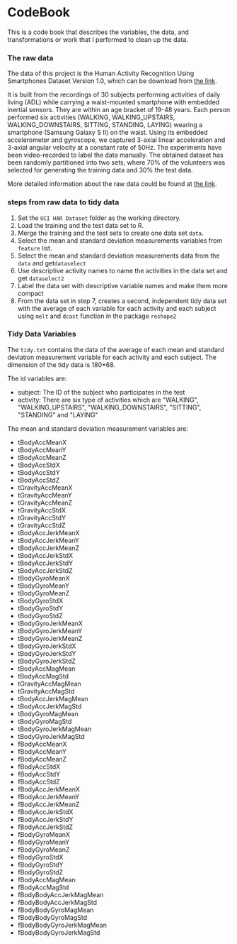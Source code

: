 # CodeBook 
This is a code book that describes the variables, the data, and transformations or work that I performed to clean up the data.

### The raw data
The data of this project is the Human Activity Recognition Using Smartphones Dataset Version 1.0, which can be download from [the link](https://d396qusza40orc.cloudfront.net/getdata%2Fprojectfiles%2FUCI%20HAR%20Dataset.zip).

It is built from the recordings of 30 subjects performing activities of daily living (ADL) while carrying a waist-mounted smartphone with embedded inertial sensors. They are within an age bracket of 19-48 years. Each person performed six activities (WALKING, WALKING_UPSTAIRS, WALKING_DOWNSTAIRS, SITTING, STANDING, LAYING) wearing a smartphone (Samsung Galaxy S II) on the waist. Using its embedded accelerometer and gyroscope, we captured 3-axial linear acceleration and 3-axial angular velocity at a constant rate of 50Hz. The experiments have been video-recorded to label the data manually. The obtained dataset has been randomly partitioned into two sets, where 70% of the volunteers was selected for generating the training data and 30% the test data.

More detailed information about the raw data could be found at [the link](http://archive.ics.uci.edu/ml/datasets/Human+Activity+Recognition+Using+Smartphones).  

### steps from raw data to tidy data
1. Set the `UCI HAR Dataset` folder as the working directory. 
2. Load the training and the test data set to R.
3. Merge the training and the test sets to create one data set `data`.
4. Select the mean and standard deviation measurements variables from `feature` list.
5. Select the mean and standard deviation measurements data from the `data` and get`dataselect` 
6. Use descriptive activity names to name the activities in the data set and get `dataselect2`
7. Label the data set with descriptive variable names and make them more compact
8. From the data set in step 7, creates a second, independent tidy data set with the average of each variable for each activity and each subject using `melt` and `dcast` function in the package `reshape2`

### Tidy Data Variables
The `tidy.txt` contains the data of the average of each mean and standard deviation measurement variable for each activity and each subject. The dimension of the tidy data is 180*68.

The id variables are:  

* subject: The ID of the subject who participates in the test
* activity: There are six type of activities which are "WALKING", "WALKING_UPSTAIRS", "WALKING_DOWNSTAIRS", "SITTING", "STANDING" and "LAYING"

The mean and standard deviation measurement variables are:

* tBodyAccMeanX
* tBodyAccMeanY
* tBodyAccMeanZ          
* tBodyAccStdX            
* tBodyAccStdY             
* tBodyAccStdZ           
* tGravityAccMeanX         
* tGravityAccMeanY         
* tGravityAccMeanZ        
* tGravityAccStdX         
* tGravityAccStdY         
* tGravityAccStdZ        
* tBodyAccJerkMeanX       
* tBodyAccJerkMeanY        
* tBodyAccJerkMeanZ       
* tBodyAccJerkStdX        
* tBodyAccJerkStdY        
* tBodyAccJerkStdZ        
* tBodyGyroMeanX           
* tBodyGyroMeanY           
* tBodyGyroMeanZ          
* tBodyGyroStdX            
* tBodyGyroStdY            
* tBodyGyroStdZ           
* tBodyGyroJerkMeanX       
* tBodyGyroJerkMeanY       
* tBodyGyroJerkMeanZ      
* tBodyGyroJerkStdX        
* tBodyGyroJerkStdY        
* tBodyGyroJerkStdZ       
* tBodyAccMagMean          
* tBodyAccMagStd           
* tGravityAccMagMean      
* tGravityAccMagStd       
* tBodyAccJerkMagMean      
* tBodyAccJerkMagStd      
* tBodyGyroMagMean         
* tBodyGyroMagStd          
* tBodyGyroJerkMagMean    
* tBodyGyroJerkMagStd      
* fBodyAccMeanX            
* fBodyAccMeanY           
* fBodyAccMeanZ            
* fBodyAccStdX             
* fBodyAccStdY           
* fBodyAccStdZ             
* fBodyAccJerkMeanX        
* fBodyAccJerkMeanY       
* fBodyAccJerkMeanZ        
* fBodyAccJerkStdX         
* fBodyAccJerkStdY        
* fBodyAccJerkStdZ         
* fBodyGyroMeanX           
* fBodyGyroMeanY          
* fBodyGyroMeanZ           
* fBodyGyroStdX            
* fBodyGyroStdY           
* fBodyGyroStdZ            
* fBodyAccMagMean          
* fBodyAccMagStd          
* fBodyBodyAccJerkMagMean
* fBodyBodyAccJerkMagStd   
* fBodyBodyGyroMagMean    
* fBodyBodyGyroMagStd    
* fBodyBodyGyroJerkMagMean
* fBodyBodyGyroJerkMagStd 


